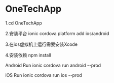 # OneTechApp

1.cd OneTechApp

2.安装平台 ionic cordova platform add ios/android

3.在ios虚拟机上运行需要安装Xcode

4.安装依赖 npm install

Android
Run ionic cordova run android --prod

iOS
Run ionic cordova run ios --prod

